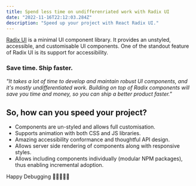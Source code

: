 ```yaml
---
title: Spend less time on undifferenriated work with Radix UI 
date: "2022-11-16T22:12:03.284Z"
description: "Speed up your project with React Radix UI."
---
```


[Radix UI](https://www.radix-ui.com/) is a minimal UI component library. It provides an unstyled, accessible, and customisable UI components. One of the standout feature of Radix UI is its support for accessibility.

### Save time. Ship faster.

*"It takes a lot of time to develop and maintain robust UI components, and it's mostly undifferentiated work. Building on top of Radix components will save you time and money, so you can ship a better product faster."*


## So, how can you speed your project?

- Components are un-styled and allows full customisation.
- Supports animation with both CSS and JS libraries.
- Amazing accessibility conformance and thoughtful API design.
- Allows server side rendering of components along with responsive     styles.
- Allows including components individually (modular NPM packages), thus enabling incremental adoption.


Happy Debugging 👨🏼‍💻👩‍💻

